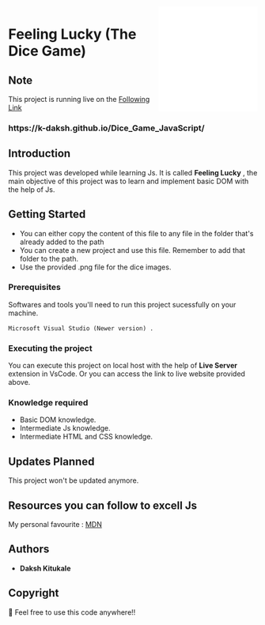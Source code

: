 <img align='right' src='dice-roll-dice.gif' width='200'>

# Feeling Lucky (The Dice Game)

## <h2>Note</h2>

This project is running live on the [Following Link](https://k-daksh.github.io/Dice_Game_JavaScript/)
<h3>https://k-daksh.github.io/Dice_Game_JavaScript/</h3>

## Introduction

This project was developed while learning Js. It is called **Feeling Lucky** , the main objective of this project was to learn and implement basic DOM with the help of Js. 

## Getting Started

* You can either copy the content of this file to any file in the folder that's already added to the path 
* You can create a new project and use this file. Remember to add that folder to the path.
* Use the provided .png file for the dice images.

### Prerequisites

Softwares and tools you'll need to run this project sucessfully on your machine.

```
Microsoft Visual Studio (Newer version) .
```

### Executing the project

You can execute this project on local host with the help of **Live Server** extension in VsCode.
Or you can access the link to live website provided above.

### Knowledge required

* Basic DOM knowledge.
* Intermediate Js knowledge.
* Intermediate HTML and CSS knowledge.

## Updates Planned

This project won't be updated anymore.

## Resources you can follow to excell Js

My personal favourite : 
[MDN](https://developer.mozilla.org/en-US/)

## Authors

* **Daksh Kitukale** 

## Copyright 

📣 Feel free to use this code anywhere!!

